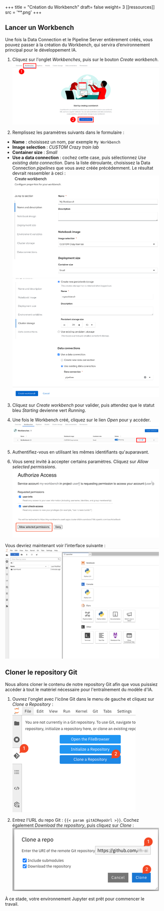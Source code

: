 +++
title = "Création du Workbench"
draft= false
weight= 3
[[ressources]]
  src = '**.png'
+++

## Lancer un Workbench

Une fois la Data Connection et le Pipeline Server entièrement créés, vous pouvez passer à la création du Workbench, qui servira d’environnement principal pour le développement IA.

1. Cliquez sur l'onglet *Workbenches*, puis sur le bouton *Create workbench*.
![02-03-create-wb.png](02-03-create-wb.png)

2. Remplissez les paramètres suivants dans le formulaire :  
- **Name** : choisissez un nom, par exemple `My Workbench`  
- **Image selection** : *CUSTOM Crazy train lab*  
- **Container size** : *Small*  
- **Use a data connection** : cochez cette case, puis sélectionnez *Use existing data connection*. Dans la liste déroulante, choisissez la Data Connection *pipelines* que vous avez créée précédemment.
Le résultat devrait ressembler à ceci :  
![02-02-launch-workbench-01.png](02-02-launch-workbench-01.png)
![02-02-launch-workbench-02.png](02-02-launch-workbench-02.png)

3. Cliquez sur *Create workbench* pour valider, puis attendez que le statut bleu *Starting* devienne vert *Running*.

4. Une fois le Workbench créé, cliquez sur le lien *Open* pour y accéder.
![02-03-open-link.png](02-03-open-link.png)

5. Authentifiez-vous en utilisant les mêmes identifiants qu'auparavant.

6. Vous serez invité à accepter certains paramètres. Cliquez sur *Allow selected permissions*.  
![02-02-accept.png](02-02-accept.png)  

Vous devriez maintenant voir l’interface suivante :  
![02-02-jupyter.png](02-02-jupyter.png)

## Cloner le repository Git

Nous allons cloner le contenu de notre repository Git afin que vous puissiez accéder à tout le matériel nécessaire pour l'entraînement du modèle d'IA.

1. Ouvrez l'onglet avec l'icône Git dans le menu de gauche et cliquez sur *Clone a Repository* :  
![git-clone-1.png](git-clone-1.png)

2. Entrez l'URL du repo Git : ``{{< param gitAIRepoUrl >}}``. Cochez également *Download the repository*, puis cliquez sur *Clone* :  
![git-clone-2.png](git-clone-2.png)

À ce stade, votre environnement Jupyter est prêt pour commencer le travail.

